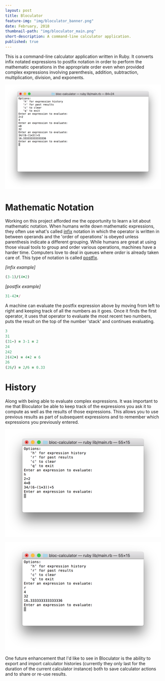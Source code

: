 ```yaml
---
layout: post
title: Bloculator
feature-img: "img/bloculator_banner.png"
date: February, 2018
thumbnail-path: "img/bloculator_main.png"
short-description: A command-line calculator application.
published: true
---
```


This is a command-line calculator application written in Ruby. It converts infix notated expressions to postfix notation in order to perform the mathematic operations in the appropriate order even when provided complex expressions involving parenthesis, addition, subtraction, multiplication, division, and exponents.

![Bloculator main menu](/img/bloculator_main.png)

# Mathematic Notation

Working on this project afforded me the opportunity to learn a lot about mathematic notation. When humans write down mathematic expressions, they often use what's called [infix](https://en.wikipedia.org/wiki/Infix_notation) notation in which the operator is written in between operands and the 'order of operations' is obeyed unless parenthesis indicate a different grouping. While humans are great at using those visual tools to group and order various operations, machines have a harder time. Computers love to deal in queues where _order_ is already taken care of. This type of notation is called [postfix](https://en.wikipedia.org/wiki/Reverse_Polish_notation).

_[infix example]_
```ruby
(3-1)/(4+2)
```
_[postfix example]_
```ruby
31-42+/
```

A machine can evaluate the postfix expression above by moving from left to right and keeping track of all the numbers as it goes. Once it finds the first operator, it uses that operator to evaluate the most recent two numbers, puts the result on the top of the number 'stack' and continues evaluating.

```ruby
3
31
(31-) = 3-1 = 2
24
242
2(42+) = 4+2 = 6
26
(26/) = 2/6 = 0.33
```

# History

Along with being able to evaluate complex expressions. It was important to me that Bloculator be able to keep track of the expressions you ask it to compute as well as the results of those expressions. This allows you to use previous results as part of subsequent expressions and to remember which expressions you previously entered.

![Expression history](/img/bloculator_history.png)


![Result history](/img/bloculator_results.png)

One future enhancement that I'd like to see in Bloculator is the ability to export and import calculator histories (currently they only last for the duration of the current calculator instance) both to save calculator actions and to share or re-use results.

